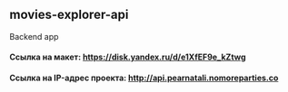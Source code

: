 ## movies-explorer-api
Backend app

#### Ссылка на макет: https://disk.yandex.ru/d/e1XfEF9e_kZtwg
#### Ссылка на IP-адрес проекта: http://api.pearnatali.nomoreparties.co